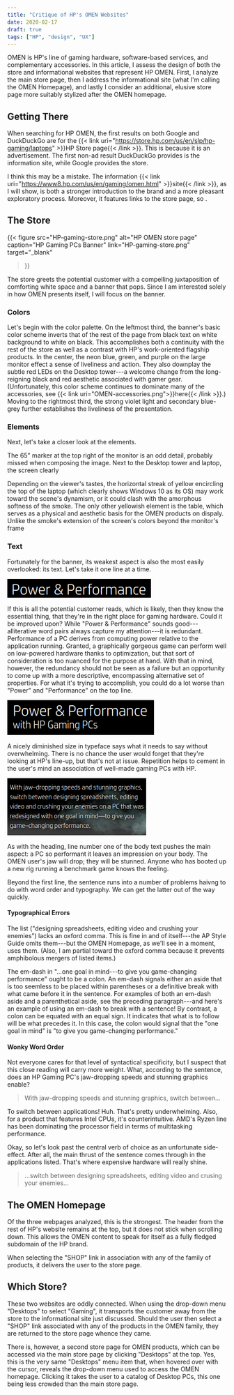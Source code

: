 ```yaml
---
title: "Critique of HP's OMEN Websites"
date: 2020-02-17
draft: true
tags: ["HP", "design", "UX"]
---
```

OMEN is HP's line of gaming hardware, software-based services, and complementary accessories. In this article, I assess the design of both the store and informational websites that represent HP OMEN. First, I analyze the main store page, then I address the informational site (what I'm calling the OMEN Homepage), and lastly I consider an additional, elusive store page more suitably stylized after the OMEN homepage.

## Getting There

When searching for HP OMEN, the first results on both Google and DuckDuckGo are for the {{< link uri="https://store.hp.com/us/en/slp/hp-gaming/laptops" >}}HP Store page{{< /link >}}. This is because it is an advertisement. The first non-ad result DuckDuckGo provides is the information site, while Google provides the store.

I think this may be a mistake. The information {{< link uri="https://www8.hp.com/us/en/gaming/omen.html" >}}site{{< /link >}}, as I will show, is both a stronger introduction to the brand and a more pleasant exploratory process. Moreover, it features links to the store page, so . 

## The Store

{{< figure
    src="HP-gaming-store.png"
    alt="HP OMEN store page"
    caption="HP Gaming PCs Banner"
    link="HP-gaming-store.png"
    target="_blank"
>}}

The store greets the potential customer with a compelling juxtaposition of comforting white space and a banner that pops. Since I am interested solely in how OMEN presents itself, I will focus on the banner.

### Colors
Let's begin with the color palette. On the leftmost third, the banner's basic color scheme inverts that of the rest of the page from black text on white background to white on black. This accomplishes both a continuity with the rest of the store as well as a contrast with HP's work-oriented flagship products. In the center, the neon blue, green, and purple on the large monitor effect a sense of liveliness and action. They also downplay the subtle red LEDs on the Desktop tower---a welcome change from the long-reigning black and red aesthetic associated with gamer gear. (Unfortunately, this color scheme continues to dominate many of the accessories, see {{< link uri="OMEN-accessories.png">}}here{{< /link >}}.) Moving to the rightmost third, the strong violet light and secondary blue-grey further establishes the liveliness of the presentation. 

### Elements
Next, let's take a closer look at the elements.

The 65" marker at the top right of the monitor is an odd detail, probably missed when composing the image. Next to the Desktop tower and laptop, the screen clearly 

Depending on the viewer's tastes, the horizontal streak of yellow encircling the top of the laptop (which clearly shows Windows 10 as its OS) may work toward the scene's dynamism, or it could clash with the amorphous softness of the smoke. The only other yellowish element is the table, which serves as a physical and aesthetic basis for the OMEN products on dispaly. Unlike the smoke's extension of the screen's colors beyond the monitor's frame

### Text
Fortunately for the banner, its weakest aspect is also the most easily overlooked: its text. Let's take it one line at a time.

![Power & Performance](power-performance.png)

If this is all the potential customer reads, which is likely, then they know the essential thing, that they're in the right place for gaming hardware. Could it be improved upon? While "Power & Performance" sounds good---alliterative word pairs always capture my attention---it is redundant. Performance of a PC derives from computing power relative to the application running. Granted, a graphically gorgeous game can perform well on low-powered hardware thanks to optimization, but that sort of consideration is too nuanced for the purpose at hand. With that in mind, however, the redundancy should not be seen as a failure but an opportunity to come up with a more descriptive, encompassing alternative set of properties. For what it's trying to accomplish, you could do a lot worse than "Power" and "Performance" on the top line.

![with HP Gaming PCs](with-HP-gaming.png)

A nicely diminished size in typeface says what it needs to say without overwhelming. There is no chance the user would forget that they're looking at HP's line-up, but that's not at issue. Repetition helps to cement in the user's mind an association of well-made gaming PCs with HP.

![Banner Text](store-banner-text.png)

As with the heading, line number one of the body text pushes the main aspect: a PC so performant it leaves an impression on your body. The OMEN user's jaw will drop; they will be stunned. Anyone who has booted up a new rig running a benchmark game knows the feeling. 

Beyond the first line, the sentence runs into a number of problems haivng to do with word order and typography. We can get the latter out of the way quickly. 

#### Typographical Errors
The list ("designing spreadsheets, editing video and crushing your enemies") lacks an oxford comma. This is fine in and of itself---the AP Style Guide omits them---but the OMEN Homepage, as we'll see in a moment, uses them. (Also, I am partial toward the oxford comma because it prevents amphibolous mergers of listed items.) 

The em-dash in "...one goal in mind---to give you game-changing performance" ought to be a colon. An em-dash signals either an aside that is too seemless to be placed within parentheses or a definitive break with what came before it in the sentence. For examples of both an em-dash aside and a parenthetical aside, see the preceding paragraph---and here's an example of using an em-dash to break with a sentence! By contrast, a colon can be equated with an equal sign. It indicates that what is to follow will be what precedes it. In this case, the colon would signal that the "one goal in mind" is "to give you game-changing performance."

#### Wonky Word Order
Not everyone cares for that level of syntactical specificity, but I suspect that this close reading will carry more weight. What, according to the sentence, does an HP Gaming PC's jaw-dropping speeds and stunning graphics enable?

> With jaw-dropping speeds and stunning graphics, switch between...

To switch between applications! Huh. That's pretty underwhelming. Also, for a product that features Intel CPUs, it's counterintuitive. AMD's Ryzen line has been dominating the processor field in terms of multitasking performance.

Okay, so let's look past the central verb of choice as an unfortunate side-effect. After all, the main thrust of the sentence comes through in the applications listed. That's where expensive hardware will really shine.

> ...switch between designing spreadsheets, editing video and crusing your enemies...



## The OMEN Homepage

Of the three webpages analyzed, this is the strongest. The header from the rest of HP's website remains at the top, but it does not stick when scrolling down. This allows the OMEN content to speak for itself as a fully fledged subdomain of the HP brand.



When selecting the "SHOP" link in association with any of the family of products, it delivers the user to the store page. 

## Which Store?

These two websites are oddly connected. When using the drop-down menu "Desktops" to select "Gaming", it transports the customer away from the store to the informational site just discussed. Should the user then select a "SHOP" link associated with any of the products in the OMEN family, they are returned to the store page whence they came.

There is, however, a second store page for OMEN products, which can be accessed via the main store page by clicking "Desktops" at the top. Yes, this is the very same "Desktops" menu item that, when hovered over with the cursor, reveals the drop-down menu used to access the OMEN homepage. Clicking it takes the user to a catalog of Desktop PCs, this one being less crowded than the main store page. 

